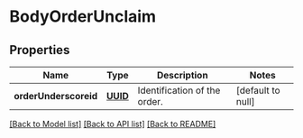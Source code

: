 # BodyOrderUnclaim
## Properties

Name | Type | Description | Notes
------------ | ------------- | ------------- | -------------
**orderUnderscoreid** | [**UUID**](UUID.md) | Identification of the order. | [default to null]

[[Back to Model list]](../README.md#documentation-for-models) [[Back to API list]](../README.md#documentation-for-api-endpoints) [[Back to README]](../README.md)

